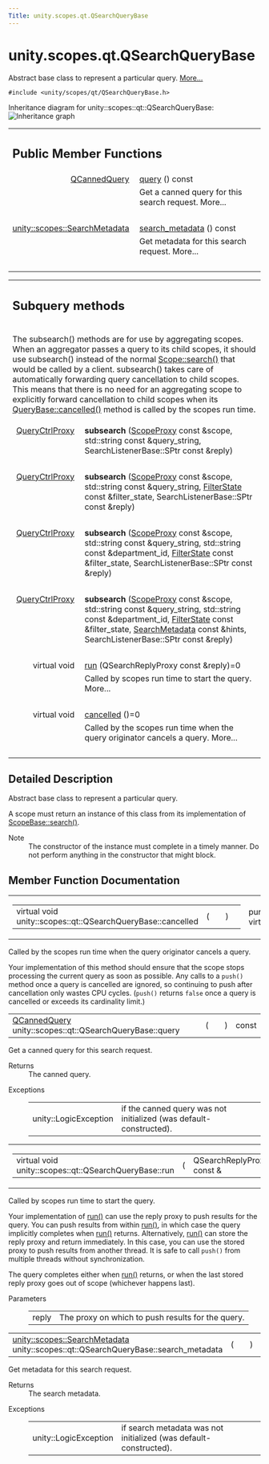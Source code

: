 ```yaml
---
Title: unity.scopes.qt.QSearchQueryBase
---
```


# unity.scopes.qt.QSearchQueryBase

<p>Abstract base class to represent a particular query.  
<a href="#details">More...</a></p>
<p><code>#include &lt;unity/scopes/qt/QSearchQueryBase.h&gt;</code></p>
Inheritance diagram for unity::scopes::qt::QSearchQueryBase:
<img src="https://developer.ubuntu.com/static/devportal_uploaded/7e61e600-c962-45fa-b6d0-7e29ec2a5647-../unity.scopes.qt.QSearchQueryBase/classunity_1_1scopes_1_1qt_1_1_q_search_query_base__inherit__graph.png" border="0" alt="Inheritance graph"/>
<table class="memberdecls">
<tr class="heading"><td colspan="2"><h2 class="groupheader">
Public Member Functions</h2></td></tr>
<tr class="memitem:a1ad69c195d42ecaea4a7851f1dfc6023"><td class="memItemLeft" align="right" valign="top"><a class="el" href="unity.scopes.qt.QCannedQuery.md">QCannedQuery</a>&#160;</td><td class="memItemRight" valign="bottom"><a class="el" href="#a1ad69c195d42ecaea4a7851f1dfc6023">query</a> () const </td></tr>
<tr class="memdesc:a1ad69c195d42ecaea4a7851f1dfc6023"><td class="mdescLeft">&#160;</td><td class="mdescRight">Get a canned query for this search request.  More...<br /></td></tr>
<tr class="separator:a1ad69c195d42ecaea4a7851f1dfc6023"><td class="memSeparator" colspan="2">&#160;</td></tr>
<tr class="memitem:a222670a440c3712d1bf5cfe220d6f55a"><td class="memItemLeft" align="right" valign="top"><a class="el" href="unity.scopes.SearchMetadata.md">unity::scopes::SearchMetadata</a>&#160;</td><td class="memItemRight" valign="bottom"><a class="el" href="#a222670a440c3712d1bf5cfe220d6f55a">search_metadata</a> () const </td></tr>
<tr class="memdesc:a222670a440c3712d1bf5cfe220d6f55a"><td class="mdescLeft">&#160;</td><td class="mdescRight">Get metadata for this search request.  More...<br /></td></tr>
<tr class="separator:a222670a440c3712d1bf5cfe220d6f55a"><td class="memSeparator" colspan="2">&#160;</td></tr>
</table><table class="memberdecls">
<tr class="heading"><td colspan="2"><h2 class="groupheader">
Subquery methods</h2></td></tr>
<tr><td class="ititle" colspan="2"><p>The subsearch() methods are for use by aggregating scopes. When an aggregator passes a query to its child scopes, it should use subsearch() instead of the normal <a class="el" href="unity.scopes.Scope.md#a09976690ca801ecada50687df6046a29" title="Initiates a search query. ">Scope::search()</a> that would be called by a client. subsearch() takes care of automatically forwarding query cancellation to child scopes. This means that there is no need for an aggregating scope to explicitly forward cancellation to child scopes when its <a class="el" href="unity.scopes.QueryBase.md#a596b19dbfd6efe96b834be75a9b64c68" title="Called by the scopes runtime when the query originator cancels a query. ">QueryBase::cancelled()</a> method is called by the scopes run time. </p>
</td></tr>
<tr class="memitem:ab4977a32f485b4c7ac561a99d4b2af28"><td class="memItemLeft" align="right" valign="top">
<a class="el" href="unity.scopes.md#a35e73cba26e0db0b36ffa0283a7d55dd">QueryCtrlProxy</a>&#160;</td><td class="memItemRight" valign="bottom"><b>subsearch</b> (<a class="el" href="unity.scopes.md#a94db15da410f8419e4da711db842aaae">ScopeProxy</a> const &amp;scope, std::string const &amp;query_string, SearchListenerBase::SPtr const &amp;reply)</td></tr>
<tr class="separator:ab4977a32f485b4c7ac561a99d4b2af28"><td class="memSeparator" colspan="2">&#160;</td></tr>
<tr class="memitem:a30757461a1f7de8808ebbabf4355b2d1"><td class="memItemLeft" align="right" valign="top">
<a class="el" href="unity.scopes.md#a35e73cba26e0db0b36ffa0283a7d55dd">QueryCtrlProxy</a>&#160;</td><td class="memItemRight" valign="bottom"><b>subsearch</b> (<a class="el" href="unity.scopes.md#a94db15da410f8419e4da711db842aaae">ScopeProxy</a> const &amp;scope, std::string const &amp;query_string, <a class="el" href="unity.scopes.FilterState.md">FilterState</a> const &amp;filter_state, SearchListenerBase::SPtr const &amp;reply)</td></tr>
<tr class="separator:a30757461a1f7de8808ebbabf4355b2d1"><td class="memSeparator" colspan="2">&#160;</td></tr>
<tr class="memitem:a8c30e6afd06543a53773f32d3a8fb007"><td class="memItemLeft" align="right" valign="top">
<a class="el" href="unity.scopes.md#a35e73cba26e0db0b36ffa0283a7d55dd">QueryCtrlProxy</a>&#160;</td><td class="memItemRight" valign="bottom"><b>subsearch</b> (<a class="el" href="unity.scopes.md#a94db15da410f8419e4da711db842aaae">ScopeProxy</a> const &amp;scope, std::string const &amp;query_string, std::string const &amp;department_id, <a class="el" href="unity.scopes.FilterState.md">FilterState</a> const &amp;filter_state, SearchListenerBase::SPtr const &amp;reply)</td></tr>
<tr class="separator:a8c30e6afd06543a53773f32d3a8fb007"><td class="memSeparator" colspan="2">&#160;</td></tr>
<tr class="memitem:a25141482608f312ae9c17564538cd143"><td class="memItemLeft" align="right" valign="top">
<a class="el" href="unity.scopes.md#a35e73cba26e0db0b36ffa0283a7d55dd">QueryCtrlProxy</a>&#160;</td><td class="memItemRight" valign="bottom"><b>subsearch</b> (<a class="el" href="unity.scopes.md#a94db15da410f8419e4da711db842aaae">ScopeProxy</a> const &amp;scope, std::string const &amp;query_string, std::string const &amp;department_id, <a class="el" href="unity.scopes.FilterState.md">FilterState</a> const &amp;filter_state, <a class="el" href="unity.scopes.SearchMetadata.md">SearchMetadata</a> const &amp;hints, SearchListenerBase::SPtr const &amp;reply)</td></tr>
<tr class="separator:a25141482608f312ae9c17564538cd143"><td class="memSeparator" colspan="2">&#160;</td></tr>
<tr class="memitem:ae12e4040935c2240f2f02482acd49e89"><td class="memItemLeft" align="right" valign="top">virtual void&#160;</td><td class="memItemRight" valign="bottom"><a class="el" href="#ae12e4040935c2240f2f02482acd49e89">run</a> (QSearchReplyProxy const &amp;reply)=0</td></tr>
<tr class="memdesc:ae12e4040935c2240f2f02482acd49e89"><td class="mdescLeft">&#160;</td><td class="mdescRight">Called by scopes run time to start the query.  More...<br /></td></tr>
<tr class="separator:ae12e4040935c2240f2f02482acd49e89"><td class="memSeparator" colspan="2">&#160;</td></tr>
<tr class="memitem:a811927afeb090c114fd8ad5b459ec4e7"><td class="memItemLeft" align="right" valign="top">virtual void&#160;</td><td class="memItemRight" valign="bottom"><a class="el" href="#a811927afeb090c114fd8ad5b459ec4e7">cancelled</a> ()=0</td></tr>
<tr class="memdesc:a811927afeb090c114fd8ad5b459ec4e7"><td class="mdescLeft">&#160;</td><td class="mdescRight">Called by the scopes run time when the query originator cancels a query.  More...<br /></td></tr>
<tr class="separator:a811927afeb090c114fd8ad5b459ec4e7"><td class="memSeparator" colspan="2">&#160;</td></tr>
</table>
<a name="details" id="details"></a><h2 class="groupheader">Detailed Description</h2>
<p>Abstract base class to represent a particular query. </p>
<p>A scope must return an instance of this class from its implementation of <a class="el" href="unity.scopes.ScopeBase.md#a0e4969ff26dc1d396d74c56d896fd564" title="Called by the scopes runtime when a scope needs to instantiate a query. ">ScopeBase::search()</a>.</p>
<dl class="section note"><dt>Note</dt><dd>The constructor of the instance must complete in a timely manner. Do not perform anything in the constructor that might block. </dd></dl>
<h2 class="groupheader">Member Function Documentation</h2>
<table class="mlabels">
<tr>
<td class="mlabels-left">
<table class="memname">
<tr>
<td class="memname">virtual void unity::scopes::qt::QSearchQueryBase::cancelled </td>
<td>(</td>
<td class="paramname"></td><td>)</td>
<td></td>
</tr>
</table>
</td>
<td class="mlabels-right">
<span class="mlabels"><span class="mlabel">pure virtual</span><span class="mlabel">slot</span></span>  </td>
</tr>
</table>
<p>Called by the scopes run time when the query originator cancels a query. </p>
<p>Your implementation of this method should ensure that the scope stops processing the current query as soon as possible. Any calls to a <code>push()</code> method once a query is cancelled are ignored, so continuing to push after cancellation only wastes CPU cycles. (<code>push()</code> returns <code>false</code> once a query is cancelled or exceeds its cardinality limit.) </p>
<table class="memname">
<tr>
<td class="memname"><a class="el" href="unity.scopes.qt.QCannedQuery.md">QCannedQuery</a> unity::scopes::qt::QSearchQueryBase::query </td>
<td>(</td>
<td class="paramname"></td><td>)</td>
<td> const</td>
</tr>
</table>
<p>Get a canned query for this search request. </p>
<dl class="section return"><dt>Returns</dt><dd>The canned query. </dd></dl>
<dl class="exception"><dt>Exceptions</dt><dd>
<table class="exception">
<tr><td class="paramname">unity::LogicException</td><td>if the canned query was not initialized (was default-constructed). </td></tr>
</table>
</dd>
</dl>
<table class="mlabels">
<tr>
<td class="mlabels-left">
<table class="memname">
<tr>
<td class="memname">virtual void unity::scopes::qt::QSearchQueryBase::run </td>
<td>(</td>
<td class="paramtype">QSearchReplyProxy const &amp;&#160;</td>
<td class="paramname"><em>reply</em></td><td>)</td>
<td></td>
</tr>
</table>
</td>
<td class="mlabels-right">
<span class="mlabels"><span class="mlabel">pure virtual</span><span class="mlabel">slot</span></span>  </td>
</tr>
</table>
<p>Called by scopes run time to start the query. </p>
<p>Your implementation of <a class="el" href="#ae12e4040935c2240f2f02482acd49e89" title="Called by scopes run time to start the query. ">run()</a> can use the reply proxy to push results for the query. You can push results from within <a class="el" href="#ae12e4040935c2240f2f02482acd49e89" title="Called by scopes run time to start the query. ">run()</a>, in which case the query implicitly completes when <a class="el" href="#ae12e4040935c2240f2f02482acd49e89" title="Called by scopes run time to start the query. ">run()</a> returns. Alternatively, <a class="el" href="#ae12e4040935c2240f2f02482acd49e89" title="Called by scopes run time to start the query. ">run()</a> can store the reply proxy and return immediately. In this case, you can use the stored proxy to push results from another thread. It is safe to call <code>push()</code> from multiple threads without synchronization.</p>
<p>The query completes either when <a class="el" href="#ae12e4040935c2240f2f02482acd49e89" title="Called by scopes run time to start the query. ">run()</a> returns, or when the last stored reply proxy goes out of scope (whichever happens last).</p>
<dl class="params"><dt>Parameters</dt><dd>
<table class="params">
<tr><td class="paramname">reply</td><td>The proxy on which to push results for the query. </td></tr>
</table>
</dd>
</dl>
<table class="memname">
<tr>
<td class="memname"><a class="el" href="unity.scopes.SearchMetadata.md">unity::scopes::SearchMetadata</a> unity::scopes::qt::QSearchQueryBase::search_metadata </td>
<td>(</td>
<td class="paramname"></td><td>)</td>
<td> const</td>
</tr>
</table>
<p>Get metadata for this search request. </p>
<dl class="section return"><dt>Returns</dt><dd>The search metadata. </dd></dl>
<dl class="exception"><dt>Exceptions</dt><dd>
<table class="exception">
<tr><td class="paramname">unity::LogicException</td><td>if search metadata was not initialized (was default-constructed). </td></tr>
</table>
</dd>
</dl>
